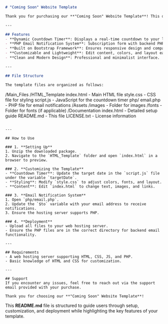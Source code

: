 ```markdown
# "Coming Soon" Website Template

Thank you for purchasing our **"Coming Soon" Website Template**! This document provides a comprehensive guide to help you set up, customize, and deploy the template.

---

## Features
- **Dynamic Countdown Timer**: Displays a real-time countdown to your launch date.
- **PHP Email Notification System**: Subscription form with backend PHP functionality to send notification emails.
- **Built on Bootstrap Framework**: Ensures responsive design and compatibility with all devices.
- **Customizable and Lightweight**: Edit content, colors, and layout easily.
- **Clean and Modern Design**: Professional and minimalist interface.

---

## File Structure

The template files are organized as follows:

```
/Main_Files
    /HTML_Template
        index.html         - Main HTML file
        style.css          - CSS file for styling
        script.js          - JavaScript for the countdown timer
        php/
            email.php      - PHP file for email notifications
    /Assets
        /images            - Folder for images
        /fonts             - Folder for fonts (if applicable)
    /Documentation
        index.html         - Detailed setup guide
README.md                  - This file
LICENSE.txt                - License information
```

---

## How to Use

### 1. **Setting Up**
1. Unzip the downloaded package.
2. Navigate to the `HTML_Template` folder and open `index.html` in a browser to preview.

### 2. **Customizing the Template**
- **Countdown Timer**: Update the target date in the `script.js` file under the variable `targetDate`.
- **Styling**: Modify `style.css` to adjust colors, fonts, and layout.
- **Content**: Edit `index.html` to change text, images, and links.

### 3. **Email Notification System**
1. Open `php/email.php`.
2. Update the `$to` variable with your email address to receive notifications.
3. Ensure the hosting server supports PHP.

### 4. **Deployment**
- Upload all files to your web hosting server.
- Ensure the PHP files are in the correct directory for backend email functionality.

---

## Requirements
- A web hosting server supporting HTML, CSS, JS, and PHP.
- Basic knowledge of HTML and CSS for customization.

---

## Support
If you encounter any issues, feel free to reach out via the support email provided with your purchase.

Thank you for choosing our **"Coming Soon" Website Template**!
```

This **README.md** file is structured to guide users through setup, customization, and deployment while highlighting the key features of your template.
